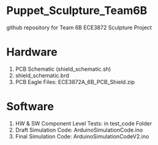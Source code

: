 # Puppet_Sculpture_Team6B
github repository for Team 6B ECE3872 Sculpture Project

# Hardware
1. PCB Schematic (shield_schematic.sh)
2. shield_schematic.brd
3. PCB Eagle Files: ECE3872A_6B_PCB_Shield.zip

# Software
1. HW & SW Component Level Tests: in test_code Folder
2. Draft Simulation Code: ArduinoSimulationCode.ino
3. Final Simulation Code: ArduinoSimulationCodeV2.ino
